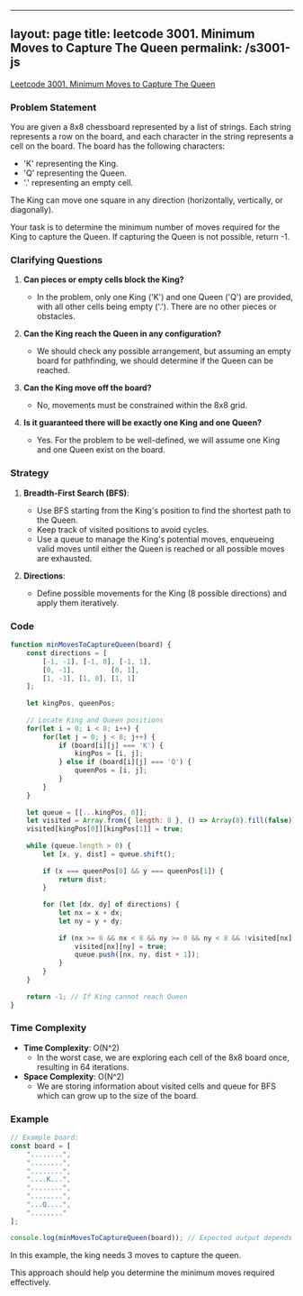 
---
layout: page
title: leetcode 3001. Minimum Moves to Capture The Queen
permalink: /s3001-js
---
[Leetcode 3001. Minimum Moves to Capture The Queen](https://algoadvance.github.io/algoadvance/l3001)
### Problem Statement

You are given a 8x8 chessboard represented by a list of strings. Each string represents a row on the board, and each character in the string represents a cell on the board. The board has the following characters:
- 'K' representing the King.
- 'Q' representing the Queen.
- '.' representing an empty cell.

The King can move one square in any direction (horizontally, vertically, or diagonally).

Your task is to determine the minimum number of moves required for the King to capture the Queen. If capturing the Queen is not possible, return -1.

### Clarifying Questions

1. **Can pieces or empty cells block the King?**
   - In the problem, only one King ('K') and one Queen ('Q') are provided, with all other cells being empty ('.'). There are no other pieces or obstacles.
   
2. **Can the King reach the Queen in any configuration?**
   - We should check any possible arrangement, but assuming an empty board for pathfinding, we should determine if the Queen can be reached.
   
3. **Can the King move off the board?**
   - No, movements must be constrained within the 8x8 grid.

4. **Is it guaranteed there will be exactly one King and one Queen?**
   - Yes. For the problem to be well-defined, we will assume one King and one Queen exist on the board.

### Strategy

1. **Breadth-First Search (BFS)**:
   - Use BFS starting from the King's position to find the shortest path to the Queen.
   - Keep track of visited positions to avoid cycles.
   - Use a queue to manage the King's potential moves, enqueueing valid moves until either the Queen is reached or all possible moves are exhausted.

2. **Directions**:
   - Define possible movements for the King (8 possible directions) and apply them iteratively.

### Code

```javascript
function minMovesToCaptureQueen(board) {
    const directions = [
        [-1, -1], [-1, 0], [-1, 1],
        [0, -1],         [0, 1],
        [1, -1], [1, 0], [1, 1]
    ];
    
    let kingPos, queenPos;
    
    // Locate King and Queen positions
    for(let i = 0; i < 8; i++) {
        for(let j = 0; j < 8; j++) {
            if (board[i][j] === 'K') {
                kingPos = [i, j];
            } else if (board[i][j] === 'Q') {
                queenPos = [i, j];
            }
        }
    }
    
    let queue = [[...kingPos, 0]];
    let visited = Array.from({ length: 8 }, () => Array(8).fill(false));
    visited[kingPos[0]][kingPos[1]] = true;
    
    while (queue.length > 0) {
        let [x, y, dist] = queue.shift();
        
        if (x === queenPos[0] && y === queenPos[1]) {
            return dist;
        }
        
        for (let [dx, dy] of directions) {
            let nx = x + dx;
            let ny = y + dy;
            
            if (nx >= 0 && nx < 8 && ny >= 0 && ny < 8 && !visited[nx][ny]) {
                visited[nx][ny] = true;
                queue.push([nx, ny, dist + 1]);
            }
        }
    }
    
    return -1; // If King cannot reach Queen
}
```

### Time Complexity

- **Time Complexity**: O(N^2)
  - In the worst case, we are exploring each cell of the 8x8 board once, resulting in 64 iterations.
- **Space Complexity**: O(N^2)
  - We are storing information about visited cells and queue for BFS which can grow up to the size of the board.

### Example
```javascript
// Example board:
const board = [
    "........",
    "........",
    "........",
    "....K...",
    "........",
    "........",
    "...Q....",
    "........"
];

console.log(minMovesToCaptureQueen(board)); // Expected output depends on the positions
```

In this example, the king needs 3 moves to capture the queen.

This approach should help you determine the minimum moves required effectively.